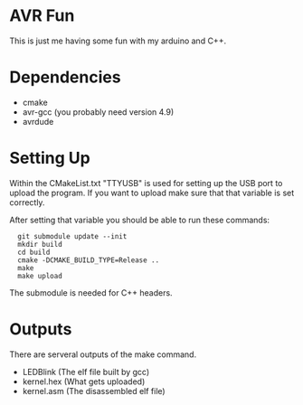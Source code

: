 AVR Fun
=======

This is just me having some fun with my arduino and C++.

Dependencies
============
* cmake
* avr-gcc (you probably need version 4.9)
* avrdude

Setting Up
==========

Within the CMakeList.txt "TTYUSB" is used for setting up the USB port to upload 
the program. If you want to upload make sure that that variable is set 
correctly.

After setting that variable you should be able to run these commands:

```
  git submodule update --init
  mkdir build
  cd build
  cmake -DCMAKE_BUILD_TYPE=Release ..
  make
  make upload
```

The submodule is needed for C++ headers.

Outputs
=======
There are serveral outputs of the make command.

* LEDBlink (The elf file built by gcc)
* kernel.hex (What gets uploaded)
* kernel.asm (The disassembled elf file)
